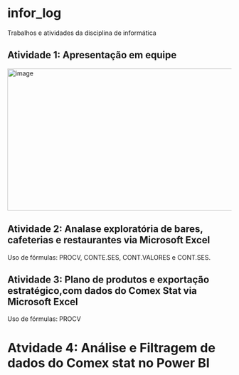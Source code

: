 # infor_log
Trabalhos e atividades da disciplina de informática
## Atividade 1: Apresentação em equipe
<img width="574" height="319" alt="image" src="https://github.com/user-attachments/assets/6c7de1a3-4393-4a0f-be67-effa44395f4c" />

## Atividade 2: Analase exploratória de bares, cafeterias e restaurantes via Microsoft Excel
Uso de fórmulas:  PROCV, CONTE.SES, CONT.VALORES e CONT.SES.

## Atividade 3: Plano de produtos e exportação estratégico,com dados do Comex Stat via Microsoft Excel 
Uso de fórmulas: PROCV

# Atvidade 4: Análise e Filtragem de dados do Comex stat no Power BI

 
